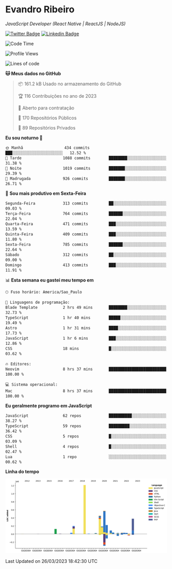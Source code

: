 # Evandro **Ribeiro**

*JavaScript Developer (React Native | ReactJS | NodeJS)*

[![Twitter Badge](https://img.shields.io/badge/-@ribeiroevandro-201B2D?style=flat-square&labelColor=201B2D&logo=twitter&logoColor=white&link=https://twitter.com/ribeiroevandro)](https://twitter.com/ribeiroevandro) 
[![Linkedin Badge](https://img.shields.io/badge/-Evandro%20Ribeiro-201B2D?style=flat-square&logo=Linkedin&logoColor=white&link=https://www.linkedin.com/in/ribeiroevandro)](https://www.linkedin.com/in/ribeiroevandro) 


<!--START_SECTION:waka-->
![Code Time](http://img.shields.io/badge/Code%20Time-3%2C159%20hrs%205%20mins-blue)

![Profile Views](http://img.shields.io/badge/Visualizac%C3%B5es%20do%20perfil-0-blue)

![Lines of code](https://img.shields.io/badge/Desde%20o%20Hello%20World%20eu%20escrevi-3.6%20million%20linhas%20de%20c%C3%B3digo-blue)

**🐱 Meus dados no GitHub** 

> 📦 161.2 kB Usado no armazenamento do GitHub 
 > 
> 🏆 116 Contribuições no ano de 2023
 > 
> 💼 Aberto para contratação
 > 
> 📜 170 Repositórios Públicos 
 > 
> 🔑 89 Repositórios Privados 
 > 
**Eu sou noturno 🦉** 

```text
🌞 Manhã                  434 commits         ███░░░░░░░░░░░░░░░░░░░░░░   12.52 % 
🌆 Tarde                  1088 commits        ████████░░░░░░░░░░░░░░░░░   31.38 % 
🌃 Noite                  1019 commits        ███████░░░░░░░░░░░░░░░░░░   29.39 % 
🌙 Madrugada              926 commits         ███████░░░░░░░░░░░░░░░░░░   26.71 % 
```
📅 **Sou mais produtivo em Sexta-Feira** 

```text
Segunda-Feira            313 commits         ██░░░░░░░░░░░░░░░░░░░░░░░   09.03 % 
Terça-Feira              764 commits         ██████░░░░░░░░░░░░░░░░░░░   22.04 % 
Quarta-Feira             471 commits         ███░░░░░░░░░░░░░░░░░░░░░░   13.59 % 
Quinta-Feira             409 commits         ███░░░░░░░░░░░░░░░░░░░░░░   11.80 % 
Sexta-Feira              785 commits         ██████░░░░░░░░░░░░░░░░░░░   22.64 % 
Sábado                   312 commits         ██░░░░░░░░░░░░░░░░░░░░░░░   09.00 % 
Domingo                  413 commits         ███░░░░░░░░░░░░░░░░░░░░░░   11.91 % 
```


📊 **Esta semana eu gastei meu tempo em** 

```text
🕑︎ Fuso horário: America/Sao_Paulo

💬 Linguagens de programação: 
Blade Template           2 hrs 49 mins       ████████░░░░░░░░░░░░░░░░░   32.73 % 
TypeScript               1 hr 40 mins        █████░░░░░░░░░░░░░░░░░░░░   19.49 % 
Astro                    1 hr 31 mins        ████░░░░░░░░░░░░░░░░░░░░░   17.73 % 
JavaScript               1 hr 6 mins         ███░░░░░░░░░░░░░░░░░░░░░░   12.86 % 
CSS                      18 mins             █░░░░░░░░░░░░░░░░░░░░░░░░   03.62 % 

🔥 Editores: 
Neovim                   8 hrs 37 mins       █████████████████████████   100.00 % 

💻 Sistema operacional: 
Mac                      8 hrs 37 mins       █████████████████████████   100.00 % 
```

**Eu geralmente programo em JavaScript** 

```text
JavaScript               62 repos            ██████████░░░░░░░░░░░░░░░   38.27 % 
TypeScript               59 repos            █████████░░░░░░░░░░░░░░░░   36.42 % 
CSS                      5 repos             █░░░░░░░░░░░░░░░░░░░░░░░░   03.09 % 
Shell                    4 repos             █░░░░░░░░░░░░░░░░░░░░░░░░   02.47 % 
Lua                      1 repo              ░░░░░░░░░░░░░░░░░░░░░░░░░   00.62 % 
```



**Linha do tempo**

![Lines of Code chart](https://raw.githubusercontent.com/ribeiroevandro/ribeiroevandro/main/assets/bar_graph.png)


 Last Updated on 26/03/2023 18:42:30 UTC
<!--END_SECTION:waka-->
